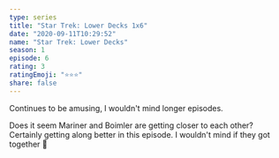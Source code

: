 ```yaml
---
type: series
title: "Star Trek: Lower Decks 1x6"
date: "2020-09-11T10:29:52"
name: "Star Trek: Lower Decks"
season: 1
episode: 6
rating: 3
ratingEmoji: "⭐️⭐️⭐️"
share: false
---
```


Continues to be amusing, I wouldn't mind longer episodes.

Does it seem Mariner and Boimler are getting closer to each other? Certainly getting along better in this episode. I wouldn't mind if they got together 👀
